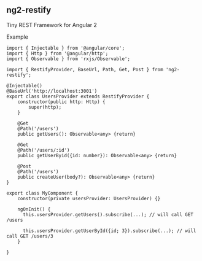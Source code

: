 ## ng2-restify

Tiny REST Framework for Angular 2

Example


    import { Injectable } from '@angular/core';
    import { Http } from '@angular/http';
    import { Observable } from 'rxjs/Observable';
    
    import { RestifyProvider, BaseUrl, Path, Get, Post } from 'ng2-restify';
    
    @Injectable()
    @BaseUrl('http://localhost:3001')
    export class UsersProvider extends RestifyProvider {
        constructor(public http: Http) {
            super(http);
        }

        @Get
        @Path('/users')
        public getUsers(): Observable<any> {return}
    
        @Get
        @Path('/users/:id')
        public getUserByid({id: number}): Observable<any> {return}
    
        @Post
        @Path('/users')
        public createUser(body?): Observable<any> {return}
    }
    
    export class MyComponent {
        constructor(private usersProvider: UsersProvider) {}
        
        ngOnInit() {
          this.usersProvider.getUsers().subscribe(...); // will call GET /users
          
          this.usersProvider.getUserById({id; 3}).subscribe(...); // will call GET /users/3
        }
    
    }
